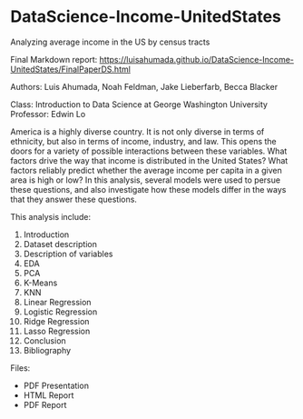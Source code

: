 # DataScience-Income-UnitedStates
Analyzing average income in the US by census tracts

Final Markdown report: https://luisahumada.github.io/DataScience-Income-UnitedStates/FinalPaperDS.html

Authors: Luis Ahumada, Noah Feldman, Jake Lieberfarb, Becca Blacker 

Class: Introduction to Data Science at George Washington University
Professor: Edwin Lo

America is a highly diverse country. It is not only diverse in terms of ethnicity, but also in terms of income, industry, and law. This opens the doors for a variety of possible interactions between these variables. What factors drive the way that income is distributed in the United States? What factors reliably predict whether the average income per capita in a given area is high or low? In this analysis, several models were used to persue these questions, and also investigate how these models differ in the ways that they answer these questions.

This analysis include:

1. Introduction
2. Dataset description
3. Description of variables
4. EDA
5. PCA
6. K-Means
7. KNN
8. Linear Regression
9. Logistic Regression
10. Ridge Regression
11. Lasso Regression
12. Conclusion
13. Bibliography

Files:
- PDF Presentation
- HTML Report
- PDF Report
